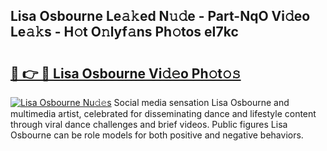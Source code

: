 ## Lisa Osbourne Le𝚊𝚔ed N𝚞𝚍e - Part-NqO Vi𝚍eo Le𝚊𝚔s - H𝚘t O𝚗lyf𝚊ns Ph𝚘tos eI7kc

# <h2><a href="http://hf5e5u2.feru.top/?c=Lisa+Osbourne">🔗 👉 🔴 Lisa Osbourne Vi𝚍𝚎o Ph𝚘t𝚘𝚜</a></h2>

[![Lisa Osbourne Nu𝚍𝚎s](https://i.imgur.com/0TWrTi3.gif)](http://hf5e5u2.feru.top/?c=Lisa+Osbourne)
Social media sensation Lisa Osbourne and multimedia artist, celebrated for disseminating dance and lifestyle content through viral dance challenges and brief videos. Public figures Lisa Osbourne can be role models for both positive and negative behaviors. 
